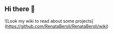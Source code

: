 ## Hi there 👋

![Look my wiki to read about some projects] (<https://github.com/RenataBeroli/RenataBeroli/wiki>)
